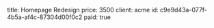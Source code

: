 title: Homepage Redesign
price: 3500
client: acme
id: c9e9d43a-077f-4b5a-af4c-87304d00f0c2
paid: true
